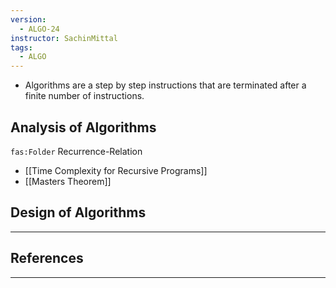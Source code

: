 ```yaml
---
version:
  - ALGO-24
instructor: SachinMittal
tags:
  - ALGO
---
```

- Algorithms are a step by step instructions that are terminated after a finite number of instructions.
## Analysis of Algorithms
`fas:Folder` Recurrence-Relation
- [[Time Complexity for Recursive Programs]]
- [[Masters Theorem]]

## Design of Algorithms



---

## References


---
